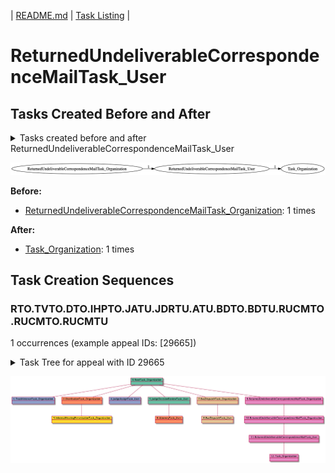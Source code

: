 | [README.md](README.md) | [Task Listing](tasklist.md) |

# ReturnedUndeliverableCorrespondenceMailTask_User

## Tasks Created Before and After

<details><summary>Tasks created before and after ReturnedUndeliverableCorrespondenceMailTask_User</summary>

```
digraph G {
rankdir="LR";
"ReturnedUndeliverableCorrespondenceMailTask_User" -> "Task_Organization" [label=1]
"ReturnedUndeliverableCorrespondenceMailTask_Organization" -> "ReturnedUndeliverableCorrespondenceMailTask_User" [label=1]
}
```
</details>

![ReturnedUndeliverableCorrespondenceMailTask_User](dot/ReturnedUndeliverableCorrespondenceMailTask_User.dot.png)

**Before:**

   * [ReturnedUndeliverableCorrespondenceMailTask_Organization](ReturnedUndeliverableCorrespondenceMailTask_Organization.md): 1 times

**After:**

   * [Task_Organization](Task_Organization.md): 1 times

## Task Creation Sequences

### RTO.TVTO.DTO.IHPTO.JATU.JDRTU.ATU.BDTO.BDTU.RUCMTO.RUCMTO.RUCMTU

1 occurrences (example appeal IDs: [29665])

<details><summary>Task Tree for appeal with ID 29665</summary>

```
@startuml
object 0.RootTask_Organization #66c2a5
object 1.TrackVeteranTask_Organization #8da0cb
object 2.DistributionTask_Organization #fc8d62
object 3.InformalHearingPresentationTask_Organization #ffd92f
object 4.JudgeAssignTask_User #8da0cb
object 5.JudgeDecisionReviewTask_User #66c2a5
object 6.AttorneyTask_User #fc8d62
object 7.BvaDispatchTask_Organization #e5c494
object 8.BvaDispatchTask_User #e5c494
object 9.ReturnedUndeliverableCorrespondenceMailTask_Organization #e78ac3
object 10.ReturnedUndeliverableCorrespondenceMailTask_Organization #e78ac3
object 11.ReturnedUndeliverableCorrespondenceMailTask_User #e78ac3
object 12.Task_Organization #e78ac3
0.RootTask_Organization -- 1.TrackVeteranTask_Organization
0.RootTask_Organization -- 2.DistributionTask_Organization
2.DistributionTask_Organization -- 3.InformalHearingPresentationTask_Organization
0.RootTask_Organization -- 4.JudgeAssignTask_User
0.RootTask_Organization -- 5.JudgeDecisionReviewTask_User
5.JudgeDecisionReviewTask_User -- 6.AttorneyTask_User
0.RootTask_Organization -- 7.BvaDispatchTask_Organization
7.BvaDispatchTask_Organization -- 8.BvaDispatchTask_User
0.RootTask_Organization -- 9.ReturnedUndeliverableCorrespondenceMailTask_Organization
9.ReturnedUndeliverableCorrespondenceMailTask_Organization -- 10.ReturnedUndeliverableCorrespondenceMailTask_Organization
10.ReturnedUndeliverableCorrespondenceMailTask_Organization -- 11.ReturnedUndeliverableCorrespondenceMailTask_User
11.ReturnedUndeliverableCorrespondenceMailTask_User -- 12.Task_Organization
@enduml
```
</details>

![RTO.TVTO.DTO.IHPTO.JATU.JDRTU.ATU.BDTO.BDTU.RUCMTO.RUCMTO.RUCMTU-29665](uml/RTO.TVTO.DTO.IHPTO.JATU.JDRTU.ATU.BDTO.BDTU.RUCMTO.RUCMTO.RUCMTU-29665.png)

